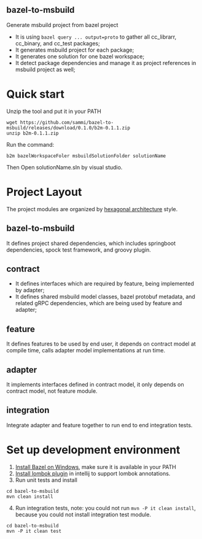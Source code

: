 bazel-to-msbuild
----------------

Generate msbuild project from bazel project

* It is using ```bazel query ... output=proto``` to gather all cc_librarr, cc_binary, and cc_test packages;
* It generates msbuild project for each package;
* It generates one solution for one bazel workspace;
* It detect package dependencies and manage it as project references in msbuild project as well;

# Quick start

Unzip the tool and put it in your PATH
```
wget https://github.com/sammi/bazel-to-msbuild/releases/download/0.1.0/b2m-0.1.1.zip
unzip b2m-0.1.1.zip
```

Run the command:

```
b2m bazelWorkspaceFoler msbuildSolutionFolder solutionName
```

Then Open solutionName.sln by visual studio.

# Project Layout

The project modules are organized
by [hexagonal architecture](https://en.wikipedia.org/wiki/Hexagonal_architecture_(software)) style.

## bazel-to-msbuild

It defines project shared dependencies, which includes springboot dependencies, spock test framework, and groovy plugin.

## contract

* It defines interfaces which are required by feature, being implemented by adapter;
* It defines shared msbuild model classes, bazel protobuf metadata, and related gRPC dependencies, which are being used
  by feature and adapter;

## feature

It defines features to be used by end user, it depends on contract model at compile time, calls adapter model
implementations at run time.

## adapter

It implements interfaces defined in contract model, it only depends on contract model, not feature module.

## integration

Integrate adapter and feature together to run end to end integration tests.

# Set up development environment

1. [Install Bazel on Windows](https://docs.bazel.build/versions/master/install-windows.html), make sure it is available
   in your PATH
2. [Install lombok plugin](https://stackoverflow.com/questions/41161076/adding-lombok-plugin-to-intellij-project ) in
   intellij to support lombok annotations.
3. Run unit tests and install
```
cd bazel-to-msbuild
mvn clean install
```
4. Run integration tests, note: you could not run ```mvn -P it clean install```, because you could not install integration test module.

```
cd bazel-to-msbuild
mvn -P it clean test
```
